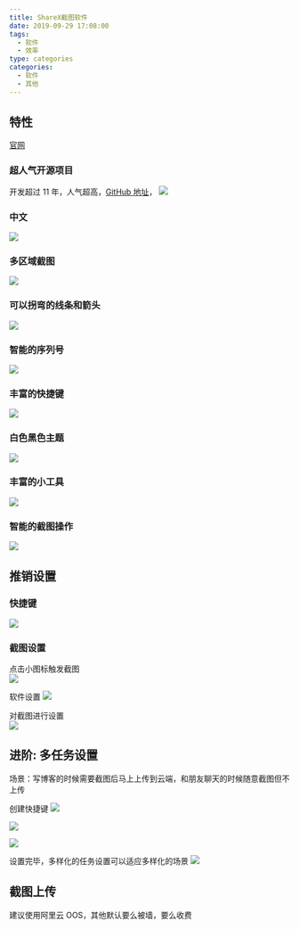 ```yaml
---
title: ShareX截图软件
date: 2019-09-29 17:08:00
tags:
  - 软件
  - 效率
type: categories
categories:
  - 软件
  - 其他
---
```


## 特性

[官网](https://getsharex.com/)

### 超人气开源项目

开发超过 11 年，人气超高，[GitHub 地址](https://github.com/ShareX/ShareX)，
![](http://bhyblog.oss-cn-shenzhen.aliyuncs.com/hexo/chrome_SlIB5ZIReT.png)

### 中文

![](/../images/ShareX截图软件/中文.png)

<!--more-->

### 多区域截图

![](/../images/ShareX截图软件/多区域截图.png)

### 可以拐弯的线条和箭头

![](/../images/ShareX截图软件/可以拐弯的线条和箭头.png)

### 智能的序列号

![](/../images/ShareX截图软件/智能的序列号.png)

### 丰富的快捷键

![](/../images/ShareX截图软件/丰富的快捷键.png)

### 白色黑色主题

![](/../images/ShareX截图软件/白色黑色主题.png)

### 丰富的小工具

![](/../images/ShareX截图软件/丰富的小工具.png)

### 智能的截图操作

![](/../images/ShareX截图软件/智能的截图操作.png)

## 推销设置

### 快捷键

![](/../images/ShareX截图软件/快捷键.png)

### 截图设置

点击小图标触发截图  
![](/../images/ShareX截图软件/小图标.png)

软件设置
![](http://bhyblog.oss-cn-shenzhen.aliyuncs.com/hexo/vyU4gwe8Al.png)

对截图进行设置  
![](/../images/ShareX截图软件/截图设置.png)

## 进阶: 多任务设置

场景：写博客的时候需要截图后马上上传到云端，和朋友聊天的时候随意截图但不上传

创建快捷键
![](http://bhyblog.oss-cn-shenzhen.aliyuncs.com/hexo/ShareX_PqKh6J1Sj9.png)

![](http://bhyblog.oss-cn-shenzhen.aliyuncs.com/hexo/ShareX_nrOfjlQWSU.png)

![](http://bhyblog.oss-cn-shenzhen.aliyuncs.com/hexo/ShareX_pqCZUxIlcN.png)

设置完毕，多样化的任务设置可以适应多样化的场景
![](http://bhyblog.oss-cn-shenzhen.aliyuncs.com/hexo/ShareX_afnfLo7E3B.png)

## 截图上传

建议使用阿里云 OOS，其他默认要么被墙，要么收费
